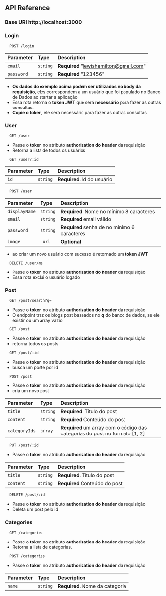 
## API Reference

### Base URI http://localhost:3000

### Login

```http
  POST /login
```

| Parameter | Type     | Description                |
| :-------- | :------- | :------------------------- |
| `email` | `string` | **Required** "lewishamilton@gmail.com"  |
| `password` | `string` | **Required** "123456"

* **Os dados do exemplo acima podem ser utilizados no body da requisição**, eles correspondem a um usuário que foi populado no Banco de Dados ao startar a aplicação
* Essa rota retorna o **token JWT** que será **necessário** para fazer as outras consultas.
* **Copie o token**, ele será necessário para fazer as outras consultas   


### User

```http
  GET /user
```
* Passe o **token** no atributo **authorization do header** da requisição
* Retorna a lista de todos os usuários

```http
  GET /user/:id
```

| Parameter | Type     | Description                       |
| :-------- | :------- | :-------------------------------- |
| `id`      | `string` | **Required**. Id do usuário |

```http
  POST /user
```

| Parameter | Type     | Description                       |
| :-------- | :------- | :-------------------------------- |
| `displayName`      | `string` | **Required**. Nome no mínimo 8 caracteres |
| `email`   | `string`| **Required** email válido |
| `password` | `string`| **Required** senha de no mínimo 6 caracteres |
| `image` | ` url` | **Optional** |

* ao criar um novo usuário com sucesso é retornado um **token JWT** 

```http
  DELETE /user/me
```
* Passe o **token** no atributo **authorization do header** da requisição
* Essa rota exclui o usuário logado

### Post

```http
  GET /post/search?q=
```
* Passe o **token** no atributo **authorization do header** da requisição
* O endpoint traz os blogs post baseados no **q** do banco de dados, se ele existir ou um array vazio

```http
  GET /post
```
* Passe o **token** no atributo **authorization do header** da requisição
* retorna todos os posts 

```http
  GET /post/:id
```
* Passe o **token** no atributo **authorization do header** da requisição
* busca um poste por id

```http
  POST /post
```
* Passe o **token** no atributo **authorization do header** da requisição
* cria um novo post

| Parameter | Type     | Description                       |
| :-------- | :------- | :-------------------------------- |
| `title`      | `string` | **Required**. Título do post |
| `content`   | `string`| **Required** Conteúdo do post |
| `categoryIds` | `array`| **Required** um array com o código das categorias do post no formato [1, 2]|

```http
  PUT /post/:id
```
* Passe o **token** no atributo **authorization do header** da requisição

| Parameter | Type     | Description                       |
| :-------- | :------- | :-------------------------------- |
| `title`      | `string` | **Required**. Título do post |
| `content`   | `string`| **Required** Conteúdo do post |

```http
  DELETE /post/:id
```
* Passe o **token** no atributo **authorization do header** da requisição
* Deleta um post pelo id

### Categories

```http
  GET /categories
```
* Passe o **token** no atributo **authorization do header** da requisição
* Retorna a lista de categorias. 

```http
  POST /categories
```
* Passe o **token** no atributo **authorization do header** da requisição

| Parameter | Type     | Description                       |
| :-------- | :------- | :-------------------------------- |
| `name`      | `string` | **Required**. Nome da categoria |
